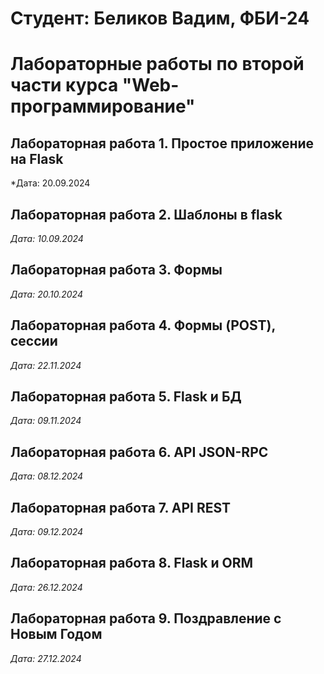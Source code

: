 # Студент: Беликов Вадим, ФБИ-24

# Лабораторные работы по второй части курса "Web-программирование"

## Лабораторная работа 1. Простое приложение на Flask

*Дата: 20.09.2024

## Лабораторная работа 2. Шаблоны в flask

*Дата: 10.09.2024*


## Лабораторная работа 3. Формы

*Дата: 20.10.2024*


## Лабораторная работа 4. Формы (POST), сессии

*Дата: 22.11.2024*


## Лабораторная работа 5. Flask и БД

*Дата: 09.11.2024*


## Лабораторная работа 6. API JSON-RPC

*Дата: 08.12.2024*

## Лабораторная работа 7. API REST

*Дата: 09.12.2024*

## Лабораторная работа 8. Flask и ORM

*Дата: 26.12.2024*



## Лабораторная работа 9. Поздравление с Новым Годом

*Дата: 27.12.2024*

